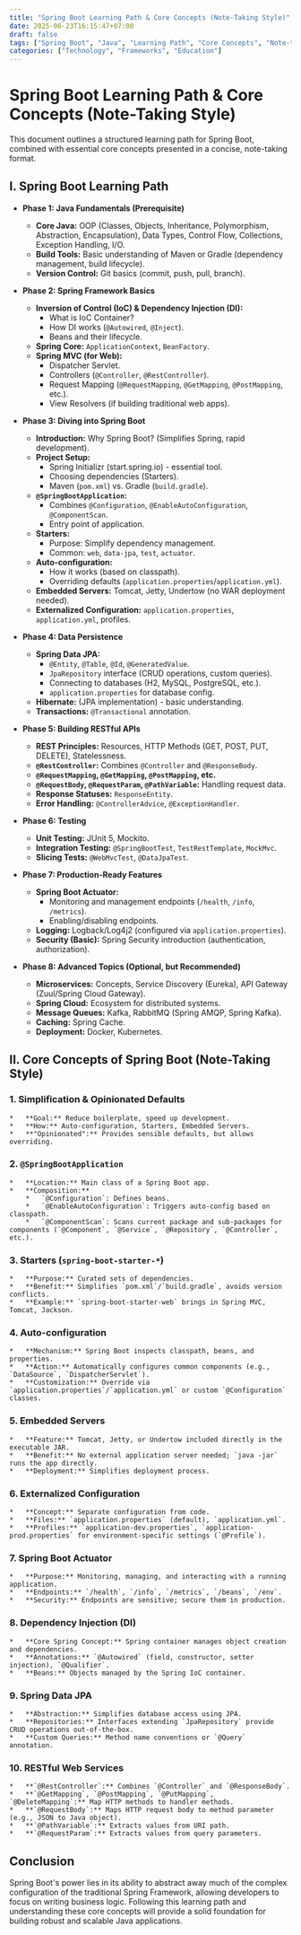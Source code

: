 ```yaml
---
title: "Spring Boot Learning Path & Core Concepts (Note-Taking Style)"
date: 2025-06-23T16:15:47+07:00
draft: false
tags: ["Spring Boot", "Java", "Learning Path", "Core Concepts", "Note-taking", "Web Development"]
categories: ["Technology", "Frameworks", "Education"]
---
```


# Spring Boot Learning Path & Core Concepts (Note-Taking Style)

This document outlines a structured learning path for Spring Boot, combined with essential core concepts presented in a concise, note-taking format.

## I. Spring Boot Learning Path

*   **Phase 1: Java Fundamentals (Prerequisite)**
    *   **Core Java:** OOP (Classes, Objects, Inheritance, Polymorphism, Abstraction, Encapsulation), Data Types, Control Flow, Collections, Exception Handling, I/O.
    *   **Build Tools:** Basic understanding of Maven or Gradle (dependency management, build lifecycle).
    *   **Version Control:** Git basics (commit, push, pull, branch).

*   **Phase 2: Spring Framework Basics**
    *   **Inversion of Control (IoC) & Dependency Injection (DI):**
        *   What is IoC Container?
        *   How DI works (`@Autowired`, `@Inject`).
        *   Beans and their lifecycle.
    *   **Spring Core:** `ApplicationContext`, `BeanFactory`.
    *   **Spring MVC (for Web):**
        *   Dispatcher Servlet.
        *   Controllers (`@Controller`, `@RestController`).
        *   Request Mapping (`@RequestMapping`, `@GetMapping`, `@PostMapping`, etc.).
        *   View Resolvers (if building traditional web apps).

*   **Phase 3: Diving into Spring Boot**
    *   **Introduction:** Why Spring Boot? (Simplifies Spring, rapid development).
    *   **Project Setup:**
        *   Spring Initializr (start.spring.io) - essential tool.
        *   Choosing dependencies (Starters).
        *   Maven (`pom.xml`) vs. Gradle (`build.gradle`).
    *   **`@SpringBootApplication`:**
        *   Combines `@Configuration`, `@EnableAutoConfiguration`, `@ComponentScan`.
        *   Entry point of application.
    *   **Starters:**
        *   Purpose: Simplify dependency management.
        *   Common: `web`, `data-jpa`, `test`, `actuator`.
    *   **Auto-configuration:**
        *   How it works (based on classpath).
        *   Overriding defaults (`application.properties`/`application.yml`).
    *   **Embedded Servers:** Tomcat, Jetty, Undertow (no WAR deployment needed).
    *   **Externalized Configuration:** `application.properties`, `application.yml`, profiles.

*   **Phase 4: Data Persistence**
    *   **Spring Data JPA:**
        *   `@Entity`, `@Table`, `@Id`, `@GeneratedValue`.
        *   `JpaRepository` interface (CRUD operations, custom queries).
        *   Connecting to databases (H2, MySQL, PostgreSQL, etc.).
        *   `application.properties` for database config.
    *   **Hibernate:** (JPA implementation) - basic understanding.
    *   **Transactions:** `@Transactional` annotation.

*   **Phase 5: Building RESTful APIs**
    *   **REST Principles:** Resources, HTTP Methods (GET, POST, PUT, DELETE), Statelessness.
    *   **`@RestController`:** Combines `@Controller` and `@ResponseBody`.
    *   **`@RequestMapping`, `@GetMapping`, `@PostMapping`, etc.**
    *   **`@RequestBody`, `@RequestParam`, `@PathVariable`:** Handling request data.
    *   **Response Statuses:** `ResponseEntity`.
    *   **Error Handling:** `@ControllerAdvice`, `@ExceptionHandler`.

*   **Phase 6: Testing**
    *   **Unit Testing:** JUnit 5, Mockito.
    *   **Integration Testing:** `@SpringBootTest`, `TestRestTemplate`, `MockMvc`.
    *   **Slicing Tests:** `@WebMvcTest`, `@DataJpaTest`.

*   **Phase 7: Production-Ready Features**
    *   **Spring Boot Actuator:**
        *   Monitoring and management endpoints (`/health`, `/info`, `/metrics`).
        *   Enabling/disabling endpoints.
    *   **Logging:** Logback/Log4j2 (configured via `application.properties`).
    *   **Security (Basic):** Spring Security introduction (authentication, authorization).

*   **Phase 8: Advanced Topics (Optional, but Recommended)**
    *   **Microservices:** Concepts, Service Discovery (Eureka), API Gateway (Zuul/Spring Cloud Gateway).
    *   **Spring Cloud:** Ecosystem for distributed systems.
    *   **Message Queues:** Kafka, RabbitMQ (Spring AMQP, Spring Kafka).
    *   **Caching:** Spring Cache.
    *   **Deployment:** Docker, Kubernetes.

## II. Core Concepts of Spring Boot (Note-Taking Style)

### 1. **Simplification & Opinionated Defaults**
    *   **Goal:** Reduce boilerplate, speed up development.
    *   **How:** Auto-configuration, Starters, Embedded Servers.
    *   **"Opinionated":** Provides sensible defaults, but allows overriding.

### 2. **`@SpringBootApplication`**
    *   **Location:** Main class of a Spring Boot app.
    *   **Composition:**
        *   `@Configuration`: Defines beans.
        *   `@EnableAutoConfiguration`: Triggers auto-config based on classpath.
        *   `@ComponentScan`: Scans current package and sub-packages for components (`@Component`, `@Service`, `@Repository`, `@Controller`, etc.).

### 3. **Starters (`spring-boot-starter-*`)**
    *   **Purpose:** Curated sets of dependencies.
    *   **Benefit:** Simplifies `pom.xml`/`build.gradle`, avoids version conflicts.
    *   **Example:** `spring-boot-starter-web` brings in Spring MVC, Tomcat, Jackson.

### 4. **Auto-configuration**
    *   **Mechanism:** Spring Boot inspects classpath, beans, and properties.
    *   **Action:** Automatically configures common components (e.g., `DataSource`, `DispatcherServlet`).
    *   **Customization:** Override via `application.properties`/`application.yml` or custom `@Configuration` classes.

### 5. **Embedded Servers**
    *   **Feature:** Tomcat, Jetty, or Undertow included directly in the executable JAR.
    *   **Benefit:** No external application server needed; `java -jar` runs the app directly.
    *   **Deployment:** Simplifies deployment process.

### 6. **Externalized Configuration**
    *   **Concept:** Separate configuration from code.
    *   **Files:** `application.properties` (default), `application.yml`.
    *   **Profiles:** `application-dev.properties`, `application-prod.properties` for environment-specific settings (`@Profile`).

### 7. **Spring Boot Actuator**
    *   **Purpose:** Monitoring, managing, and interacting with a running application.
    *   **Endpoints:** `/health`, `/info`, `/metrics`, `/beans`, `/env`.
    *   **Security:** Endpoints are sensitive; secure them in production.

### 8. **Dependency Injection (DI)**
    *   **Core Spring Concept:** Spring container manages object creation and dependencies.
    *   **Annotations:** `@Autowired` (field, constructor, setter injection), `@Qualifier`.
    *   **Beans:** Objects managed by the Spring IoC container.

### 9. **Spring Data JPA**
    *   **Abstraction:** Simplifies database access using JPA.
    *   **Repositories:** Interfaces extending `JpaRepository` provide CRUD operations out-of-the-box.
    *   **Custom Queries:** Method name conventions or `@Query` annotation.

### 10. **RESTful Web Services**
    *   **`@RestController`:** Combines `@Controller` and `@ResponseBody`.
    *   **`@GetMapping`, `@PostMapping`, `@PutMapping`, `@DeleteMapping`:** Map HTTP methods to handler methods.
    *   **`@RequestBody`:** Maps HTTP request body to method parameter (e.g., JSON to Java object).
    *   **`@PathVariable`:** Extracts values from URI path.
    *   **`@RequestParam`:** Extracts values from query parameters.

## Conclusion

Spring Boot's power lies in its ability to abstract away much of the complex configuration of the traditional Spring Framework, allowing developers to focus on writing business logic. Following this learning path and understanding these core concepts will provide a solid foundation for building robust and scalable Java applications.
